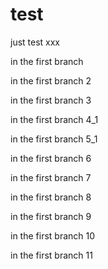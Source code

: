 # test
just test   xxx

in the first branch

in the first branch 2

in the first branch 3

in the first branch 4_1

in the first branch 5_1

in the first branch 6

in the first branch 7

in the first branch 8

in the first branch 9

in the first branch 10

in the first branch 11